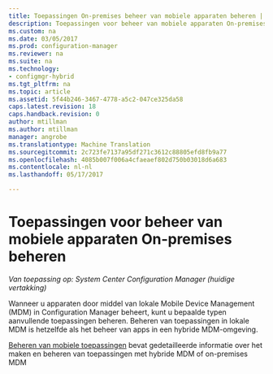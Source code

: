 ```yaml
---
title: Toepassingen On-premises beheer van mobiele apparaten beheren | Microsoft-documenten
description: Toepassingen voor beheer van mobiele apparaten On-premises beheren.
ms.custom: na
ms.date: 03/05/2017
ms.prod: configuration-manager
ms.reviewer: na
ms.suite: na
ms.technology:
- configmgr-hybrid
ms.tgt_pltfrm: na
ms.topic: article
ms.assetid: 5f44b246-3467-4778-a5c2-047ce325da58
caps.latest.revision: 18
caps.handback.revision: 0
author: mtillman
ms.author: mtillman
manager: angrobe
ms.translationtype: Machine Translation
ms.sourcegitcommit: 2c723fe7137a95df271c3612c88805efd8fb9a77
ms.openlocfilehash: 4085b007f006a4cfaeaef802d750b03018d6a683
ms.contentlocale: nl-nl
ms.lasthandoff: 05/17/2017

---
```

# <a name="manage-applications-for-on-premises-mobile-device-management"></a>Toepassingen voor beheer van mobiele apparaten On-premises beheren

*Van toepassing op: System Center Configuration Manager (huidige vertakking)*

Wanneer u apparaten door middel van lokale Mobile Device Management (MDM) in Configuration Manager beheert, kunt u bepaalde typen aanvullende toepassingen beheren. Beheren van toepassingen in lokale MDM is hetzelfde als het beheer van apps in een hybride MDM-omgeving.

[Beheren van mobiele toepassingen](management-tasks-applications.md) bevat gedetailleerde informatie over het maken en beheren van toepassingen met hybride MDM of on-premises MDM

